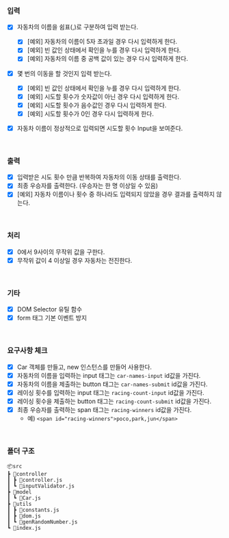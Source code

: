 ### 입력

- [x] 자동차의 이름을 쉼표(,)로 구분하여 입력 받는다.

  - [x] [예외] 자동차의 이름이 5자 초과일 경우 다시 입력하게 한다.
  - [x] [예외] 빈 값인 상태에서 확인을 누를 경우 다시 입력하게 한다.
  - [x] [예외] 자동차의 이름 중 공백 값이 있는 경우 다시 입력하게 한다.

- [x] 몇 번의 이동을 할 것인지 입력 받는다.

  - [x] [예외] 빈 값인 상태에서 확인을 누를 경우 다시 입력하게 한다.
  - [x] [예외] 시도할 횟수가 숫자값이 아닌 경우 다시 입력하게 한다.
  - [x] [예외] 시도할 횟수가 음수값인 경우 다시 입력하게 한다.
  - [x] [예외] 시도할 횟수가 0인 경우 다시 입력하게 한다.

- [x] 자동차 이름이 정상적으로 입력되면 시도할 횟수 Input을 보여준다.

<br>

### 출력

- [x] 입력받은 시도 횟수 만큼 반복하여 자동차의 이동 상태를 출력한다.
- [x] 최종 우승자를 출력한다. (우승자는 한 명 이상일 수 있음)
- [x] [예외] 자동차 이름이나 횟수 중 하나라도 입력되지 않았을 경우 결과를 출력하지 않는다.

<br>

### 처리

- [x] 0에서 9사이의 무작위 값을 구한다.
- [x] 무작위 값이 4 이상일 경우 자동차는 전진한다.

<br>

### 기타

- [x] DOM Selector 유틸 함수
- [x] form 태그 기본 이벤트 방지

<br>

### 요구사항 체크

- [x] Car 객체를 만들고, new 인스턴스를 만들어 사용한다.
- [x] 자동차의 이름을 입력하는 input 태그는 `car-names-input` id값을 가진다.
- [x] 자동차의 이름을 제출하는 button 태그는 `car-names-submit` id값을 가진다.
- [x] 레이싱 횟수를 입력하는 input 태그는 `racing-count-input` id값을 가진다.
- [x] 레이싱 횟수을 제출하는 button 태그는 `racing-count-submit` id값을 가진다.
- [x] 최종 우승자를 출력하는 span 태그는 `racing-winners` id값을 가진다.
  - 예) `<span id="racing-winners">poco,park,jun</span>`

<br>

### 폴더 구조

```
📦src
┣ 📂controller
┃ ┣ 📜controller.js
┃ ┗ 📜inputValidator.js
┣ 📂model
┃ ┗ 📜Car.js
┣ 📂utils
┃ ┣ 📜constants.js
┃ ┣ 📜dom.js
┃ ┗ 📜genRandomNumber.js
┗ 📜index.js
```
